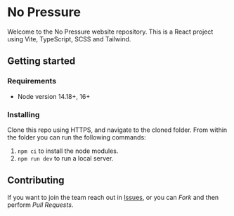 # No Pressure

Welcome to the No Pressure website repository. This is a React project using Vite, TypeScript, SCSS and Tailwind.

## Getting started

### Requirements

* Node version 14.18+, 16+

### Installing

Clone this repo using HTTPS, and navigate to the cloned folder. From within the folder you can run the following commands:

1. `npm ci` to install the node modules.
2. `npm run dev` to run a local server.

## Contributing

If you want to join the team reach out in [Issues](https://github.com/drunkenvalley/no-pressure/issues), or you can *Fork* and then perform *Pull Requests*.